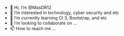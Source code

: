 - 👋 Hi, I’m @MasDR12
- 👀 I’m interested in technology, cyber security and etc
- 🌱 I’m currently learning CI 3, Bootstrap, and etc
- 💞️ I’m looking to collaborate on ...
- 📫 How to reach me ...

<!---
MasDR12/MasDR12 is a ✨ special ✨ repository because its `README.md` (this file) appears on your GitHub profile.
You can click the Preview link to take a look at your changes.
--->
